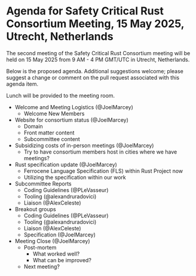 # Agenda for Safety Critical Rust Consortium Meeting, 15 May 2025, Utrecht, Netherlands

The second meeting of the Safety Critical Rust Consortium meeting will be held on 15 May 2025 from 9 AM - 4 PM GMT/UTC in Utrecht, Netherlands. 

Below is the proposed agenda. Additional suggestions welcome; please suggest a change or comment on the pull request associated with this agenda item.

Lunch will be provided to the meeting room.

- Welcome and Meeting Logistics (@JoelMarcey)
  - Welcome New Members
- Website for consortium status (@JoelMarcey)
  - Domain
  - Front matter content
  - Subcommittee content
- Subsidizing costs of in-person meetings (@JoelMarcey)
  - Try to have consortium members host in cities where we have meetings?
- Rust specification update (@JoelMarcey)
  - Ferrocene Language Specification (FLS) within Rust Project now
  - Utilizing the specification within our work
- Subcommittee Reports
  - Coding Guidelines (@PLeVasseur)
  - Tooling (@alexandruradovici)
  - Liaison (@AlexCeleste)
- Breakout groups
  - Coding Guidelines (@PLeVasseur)
  - Tooling (@alexandruradovici)
  - Liaison (@AlexCeleste)
  - Specification (@JoelMarcey)
- Meeting Close (@JoelMarcey)
  - Post-mortem
    - What worked well?
    - What can be improved?
  - Next meeting?